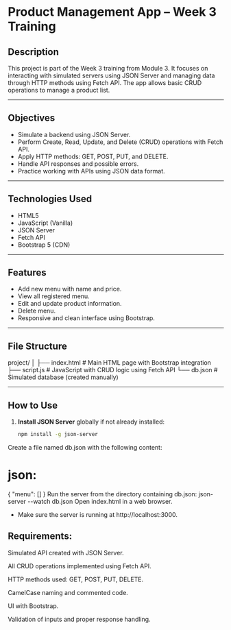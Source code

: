 # Product Management App – Week 3 Training

## Description

This project is part of the Week 3 training from Module 3. It focuses on interacting with simulated servers using JSON Server and managing data through HTTP methods using Fetch API. The app allows basic CRUD operations to manage a product list.

---

## Objectives

- Simulate a backend using JSON Server.
- Perform Create, Read, Update, and Delete (CRUD) operations with Fetch API.
- Apply HTTP methods: GET, POST, PUT, and DELETE.
- Handle API responses and possible errors.
- Practice working with APIs using JSON data format.

---

## Technologies Used

- HTML5  
- JavaScript (Vanilla)  
- JSON Server  
- Fetch API  
- Bootstrap 5 (CDN)

---

## Features

- Add new menu with name and price.
- View all registered menu.
- Edit and update product information.
- Delete menu.
- Responsive and clean interface using Bootstrap.

---

## File Structure

project/
│
├── index.html # Main HTML page with Bootstrap integration
├── script.js # JavaScript with CRUD logic using Fetch API
└── db.json # Simulated database (created manually)

---

## How to Use

1. **Install JSON Server** globally if not already installed:
   ```bash
   npm install -g json-server
Create a file named db.json with the following content:

# json:
{
  "menu": []
}
Run the server from the directory containing db.json:
json-server --watch db.json
Open index.html in a web browser.

- Make sure the server is running at http://localhost:3000.

## Requirements:
Simulated API created with JSON Server.

All CRUD operations implemented using Fetch API.

HTTP methods used: GET, POST, PUT, DELETE.

CamelCase naming and commented code.

UI with Bootstrap.

Validation of inputs and proper response handling.

